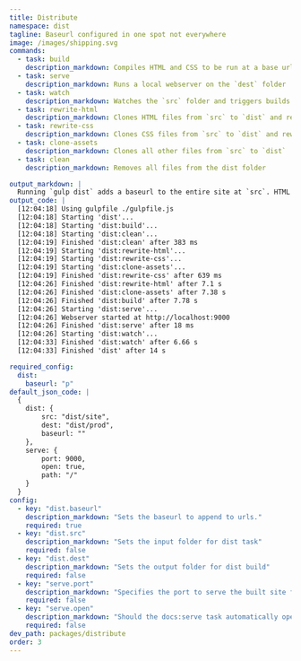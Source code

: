 ```yaml
---
title: Distribute
namespace: dist
tagline: Baseurl configured in one spot not everywhere
image: /images/shipping.svg
commands:
  - task: build
    description_markdown: Compiles HTML and CSS to be run at a base url
  - task: serve
    description_markdown: Runs a local webserver on the `dest` folder
  - task: watch
    description_markdown: Watches the `src` folder and triggers builds
  - task: rewrite-html
    description_markdown: Clones HTML files from `src` to `dist` and rewrites attributes to include baseurl (`src`, `href`, `srcset` and `meta[http-equiv='refresh']`)
  - task: rewrite-css
    description_markdown: Clones CSS files from `src` to `dist` and rewrites urls to include baseurl
  - task: clone-assets
    description_markdown: Clones all other files from `src` to `dist`
  - task: clean
    description_markdown: Removes all files from the dist folder

output_markdown: |
  Running `gulp dist` adds a baseurl to the entire site at `src`. HTML and CSS files are rewritten to fix references to the new folder structure. All files are cloned into the `dist` folder with the baseurl prepended. Once completed a local webserver will be started on port 9000. Any changes to the `src` folder will trigger a rebuild of the contents.
output_code: |
  [12:04:18] Using gulpfile ./gulpfile.js
  [12:04:18] Starting 'dist'...
  [12:04:18] Starting 'dist:build'...
  [12:04:18] Starting 'dist:clean'...
  [12:04:19] Finished 'dist:clean' after 383 ms
  [12:04:19] Starting 'dist:rewrite-html'...
  [12:04:19] Starting 'dist:rewrite-css'...
  [12:04:19] Starting 'dist:clone-assets'...
  [12:04:19] Finished 'dist:rewrite-css' after 639 ms
  [12:04:26] Finished 'dist:rewrite-html' after 7.1 s
  [12:04:26] Finished 'dist:clone-assets' after 7.38 s
  [12:04:26] Finished 'dist:build' after 7.78 s
  [12:04:26] Starting 'dist:serve'...
  [12:04:26] Webserver started at http://localhost:9000
  [12:04:26] Finished 'dist:serve' after 18 ms
  [12:04:26] Starting 'dist:watch'...
  [12:04:33] Finished 'dist:watch' after 6.66 s
  [12:04:33] Finished 'dist' after 14 s

required_config:
  dist:
    baseurl: "p"
default_json_code: |
  {
    dist: {
        src: "dist/site",
        dest: "dist/prod",
        baseurl: ""
    },
    serve: {
        port: 9000,
        open: true,
        path: "/"
    }
  }
config:
  - key: "dist.baseurl"
    description_markdown: "Sets the baseurl to append to urls."
    required: true
  - key: "dist.src"
    description_markdown: "Sets the input folder for dist task"
    required: false
  - key: "dist.dest"
    description_markdown: "Sets the output folder for dist build"
    required: false
  - key: "serve.port"
    description_markdown: "Specifies the port to serve the built site from."
    required: false
  - key: "serve.open"
    description_markdown: "Should the docs:serve task automatically open a tab in a browser"
    required: false
dev_path: packages/distribute
order: 3
---
```

